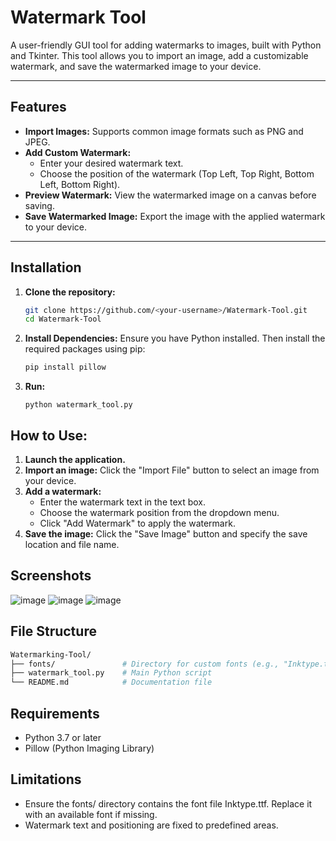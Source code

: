 # Watermark Tool

A user-friendly GUI tool for adding watermarks to images, built with Python and Tkinter. This tool allows you to import an image, add a customizable watermark, and save the watermarked image to your device.

---

## Features

- **Import Images:** Supports common image formats such as PNG and JPEG.
- **Add Custom Watermark:**
  - Enter your desired watermark text.
  - Choose the position of the watermark (Top Left, Top Right, Bottom Left, Bottom Right).
- **Preview Watermark:** View the watermarked image on a canvas before saving.
- **Save Watermarked Image:** Export the image with the applied watermark to your device.

---

## Installation

1. **Clone the repository:**
   ```bash
   git clone https://github.com/<your-username>/Watermark-Tool.git
   cd Watermark-Tool
   ```

2. **Install Dependencies:**
   Ensure you have Python installed. Then install the required packages using pip:
   ```bash
   pip install pillow
   ```

3. **Run:**
    ```
    python watermark_tool.py
    ```
## How to Use:

  1. **Launch the application.**
  2. **Import an image:** Click the "Import File" button to select an image from your device.
  3. **Add a watermark:**
       - Enter the watermark text in the text box.
       - Choose the watermark position from the dropdown menu.
       - Click "Add Watermark" to apply the watermark.
  4. **Save the image:** Click the "Save Image" button and specify the save location and file name.

## Screenshots
  ![image](https://github.com/user-attachments/assets/ac61b8a9-881c-43cf-801b-61a1a69ab34b)
  ![image](https://github.com/user-attachments/assets/b6f3d180-fd24-4aed-a3c0-f8b736beaaaf)
  ![image](https://github.com/user-attachments/assets/f142e973-90af-4041-887c-167f0074d5bd)


## File Structure
  ```bash
  Watermarking-Tool/
  ├── fonts/               # Directory for custom fonts (e.g., "Inktype.ttf")
  ├── watermark_tool.py    # Main Python script
  └── README.md            # Documentation file
  ```

## Requirements
  - Python 3.7 or later
  - Pillow (Python Imaging Library)

## Limitations
  - Ensure the fonts/ directory contains the font file Inktype.ttf. Replace it with an available font if missing.
  - Watermark text and positioning are fixed to predefined areas.
